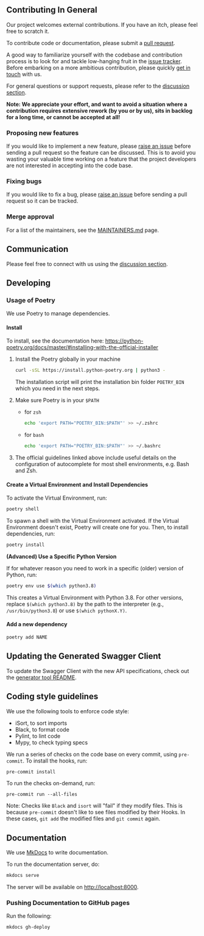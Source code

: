 ## Contributing In General
Our project welcomes external contributions. If you have an itch, please feel
free to scratch it.

To contribute code or documentation, please submit a [pull request](https://github.com/DS4SD/MolClassifier/pulls).

A good way to familiarize yourself with the codebase and contribution process is
to look for and tackle low-hanging fruit in the [issue tracker](https://github.com/DS4SD/MolClassifier/issues).
Before embarking on a more ambitious contribution, please quickly [get in touch](#communication) with us.

For general questions or support requests, please refer to the [discussion section](https://github.com/DS4SD/MolClassifier/discussions).

**Note: We appreciate your effort, and want to avoid a situation where a contribution
requires extensive rework (by you or by us), sits in backlog for a long time, or
cannot be accepted at all!**

### Proposing new features

If you would like to implement a new feature, please [raise an issue](https://github.com/DS4SD/MolClassifier/issues)
before sending a pull request so the feature can be discussed. This is to avoid
you wasting your valuable time working on a feature that the project developers
are not interested in accepting into the code base.

### Fixing bugs

If you would like to fix a bug, please [raise an issue](https://github.com/DS4SD/MolClassifier/issues) before sending a
pull request so it can be tracked.

### Merge approval

For a list of the maintainers, see the [MAINTAINERS.md](MAINTAINERS.md) page.

## Communication

Please feel free to connect with us using the [discussion section](https://github.com/DS4SD/MolClassifier/discussions).



## Developing

### Usage of Poetry

We use Poetry to manage dependencies.


#### Install

To install, see the documentation here: https://python-poetry.org/docs/master/#installing-with-the-official-installer

1. Install the Poetry globally in your machine
    ```bash
    curl -sSL https://install.python-poetry.org | python3 -
    ```
    The installation script will print the installation bin folder `POETRY_BIN` which you need in the next steps.

2. Make sure Poetry is in your `$PATH`
    - for `zsh`
        ```sh
        echo 'export PATH="POETRY_BIN:$PATH"' >> ~/.zshrc
        ```
    - for `bash`
        ```sh
        echo 'export PATH="POETRY_BIN:$PATH"' >> ~/.bashrc
        ```

3. The official guidelines linked above include useful details on the configuration of autocomplete for most shell environments, e.g. Bash and Zsh.


#### Create a Virtual Environment and Install Dependencies

To activate the Virtual Environment, run:

```bash
poetry shell
```

To spawn a shell with the Virtual Environment activated. If the Virtual Environment doesn't exist, Poetry will create one for you. Then, to install dependencies, run:

```bash
poetry install
```

**(Advanced) Use a Specific Python Version**

If for whatever reason you need to work in a specific (older) version of Python, run:

```bash
poetry env use $(which python3.8)
```

This creates a Virtual Environment with Python 3.8. For other versions, replace `$(which python3.8)` by the path to the interpreter (e.g., `/usr/bin/python3.8`) or use `$(which pythonX.Y)`.


#### Add a new dependency

```bash
poetry add NAME
```


## Updating the Generated Swagger Client

To update the Swagger Client with the new API specifications, check out the
[generator tool README](https://github.com/DS4SD/MolClassifier/blob/main/tools/swagger-client-generator/README.md).

## Coding style guidelines

We use the following tools to enforce code style:

- iSort, to sort imports
- Black, to format code
- Pylint, to lint code
- Mypy, to check typing specs


We run a series of checks on the code base on every commit, using `pre-commit`. To install the hooks, run:

```bash
pre-commit install
```

To run the checks on-demand, run:

```
pre-commit run --all-files
```

Note: Checks like `Black` and `isort` will "fail" if they modify files. This is because `pre-commit` doesn't like to see files modified by their Hooks. In these cases, `git add` the modified files and `git commit` again.



## Documentation

We use [MkDocs](https://www.mkdocs.org/) to write documentation.

To run the documentation server, do:

```bash
mkdocs serve
```

The server will be available on [http://localhost:8000](http://localhost:8000).

### Pushing Documentation to GitHub pages

Run the following:

```bash
mkdocs gh-deploy
```
